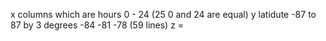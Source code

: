 x columns which are hours 0 - 24 (25  0 and 24 are equal)
y latidute -87 to 87 by 3 degrees
           -84
           -81
           -78
           (59 lines)
z = 
